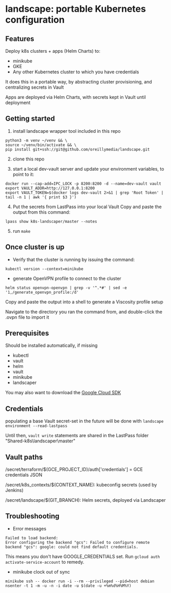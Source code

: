 # landscape: portable Kubernetes configuration

## Features
Deploy k8s clusters + apps (Helm Charts) to:
- minikube
- GKE
- Any other Kubernetes cluster to which you have credentials

It does this in a portable way, by abstracting cluster provisioning, and centralizing secrets in Vault

Apps are deployed via Helm Charts, with secrets kept in Vault until deployment

## Getting started
1. install landscape wrapper tool included in this repo
```
python3 -m venv ~/venv && \
source ~/venv/bin/activate && \
pip install git+ssh://git@github.com/oreillymedia/landscape.git

```

2. clone this repo

3. start a local dev-vault server and update your environment variables, to point to it:
```
docker run --cap-add=IPC_LOCK -p 8200:8200 -d --name=dev-vault vault
export VAULT_ADDR=http://127.0.0.1:8200
export VAULT_TOKEN=$(docker logs dev-vault 2>&1 | grep 'Root Token' | tail -n 1 | awk '{ print $3 }')
```

4. Put the secrets from LastPass into your local Vault
Copy and paste the output from this command:
```
lpass show k8s-landscaper/master --notes
```

5. run `make`

## Once cluster is up
- Verify that the cluster is running by issuing the command:
```
kubectl version --context=minikube
```

- generate OpenVPN profile to connect to the cluster
```
helm status openvpn-openvpn | grep -v '^.*#' | sed -e '1,/generate_openvpn_profile:/d'
```

Copy and paste the output into a shell to generate a Viscosity profile setup

Navigate to the directory you ran the command from, and double-click the .ovpn file to import it

## Prerequisites
Should be installed automatically, if missing
- kubectl
- vault
- helm
- vault
- minikube
- landscaper

You may also want to download the [Google Cloud SDK](https://cloud.google.com/sdk/)

## Credentials

populating a base Vault secret-set in the future will be done with `landscape environment --read-lastpass`

Until then, `vault write` statements are shared in the LastPass folder "Shared-k8s\landscaper\master"

## Vault paths

/secret/terraform/$(GCE_PROJECT_ID)/auth['credentials'] = GCE credentials JSON

/secret/k8s_contexts/$(CONTEXT_NAME): kubeconfig secrets (used by Jenkins)

/secret/landscape/$(GIT_BRANCH): Helm secrets, deployed via Landscaper

## Troubleshooting

- Error messages
```
Failed to load backend:
Error configuring the backend "gcs": Failed to configure remote backend "gcs": google: could not find default credentials.
```

This means you don't have GOOGLE_CREDENTIALS set. Run `gcloud auth activate-service-account` to remedy.


- minikube clock out of sync
```
minikube ssh -- docker run -i --rm --privileged --pid=host debian nsenter -t 1 -m -u -n -i date -u $(date -u +%m%d%H%M%Y)
```
